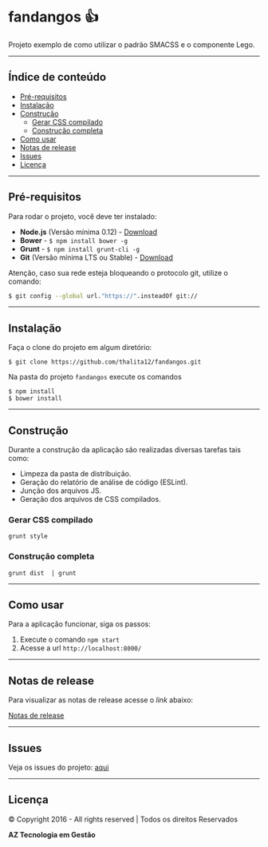 # fandangos :thumbsup:

Projeto exemplo de como utilizar o padrão SMACSS e o componente Lego.

-----

## Índice de conteúdo

* [Pré-requisitos](#pr%C3%A9-requisitos "Pré-requisitos para a execução deste projeto")
* [Instalação](#instala%C3%A7%C3%A3o "Como instalar o projeto")
* [Construção](#constru%C3%A7%C3%A3o "Como construir o projeto")
    * [Gerar CSS compilado](#gerar-css-compilado "Compilar LESS")
    * [Construção completa](#constru%C3%A7%C3%A3o-completa "Construção completa")
* [Como usar](#como-usar "Como utilizar o projeto")
* [Notas de release](#notas-de-release "Notas de release do projeto")
* [Issues](#issues "Issues do projeto")
* [Licença](#licen%C3%A7a "Licença")

-----

## Pré-requisitos

Para rodar o projeto, você deve ter instalado:

* __Node.js__ (Versão mínima 0.12) - [Download](https://nodejs.org/en/download/)
* __Bower__ - `$ npm install bower -g`
* __Grunt__ - `$ npm install grunt-cli -g`
* __Git__ (Versão mínima LTS ou Stable) - [Download](https://git-scm.com/downloads)

Atenção, caso sua rede esteja bloqueando o protocolo git, utilize o comando:

```bash
$ git config --global url."https://".insteadOf git://
```

-----

## Instalação

Faça o clone do projeto em algum diretório:

```shell
$ git clone https://github.com/thalita12/fandangos.git
```

Na pasta do projeto `fandangos` execute os comandos
```shell
$ npm install
$ bower install
```

-----

## Construção

Durante a construção da aplicação são realizadas diversas tarefas tais como:

- Limpeza da pasta de distribuição.
- Geração do relatório de análise de código (ESLint).
- Junção dos arquivos JS.
- Geração dos arquivos de CSS compilados.

### Gerar CSS compilado

```shell
grunt style
```

### Construção completa

```shell
grunt dist  | grunt
```

-----

## Como usar

Para a aplicação funcionar, siga os passos:

1. Execute o comando `npm start`
2. Acesse a url `http://localhost:8000/`

-----

## Notas de release

Para visualizar as notas de release acesse o _link_ abaixo:

[Notas de release](CHANGELOG.md)

-----

## Issues

Veja os issues do projeto: [aqui](../../issues)

-----

## Licença

© Copyright 2016 - All rights reserved | Todos os direitos Reservados

__AZ Tecnologia em Gestão__